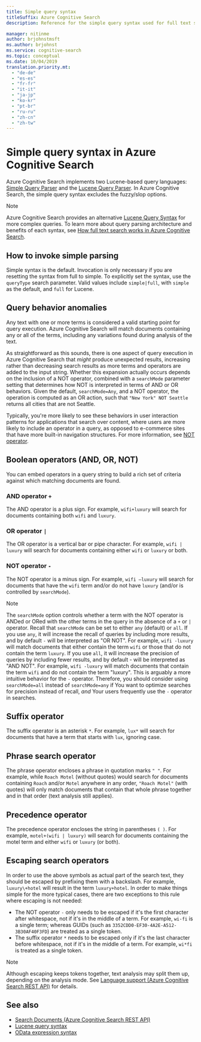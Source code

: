 ```yaml
---
title: Simple query syntax
titleSuffix: Azure Cognitive Search
description: Reference for the simple query syntax used for full text search queries in Azure Cognitive Search.

manager: nitinme
author: brjohnstmsft
ms.author: brjohnst
ms.service: cognitive-search
ms.topic: conceptual
ms.date: 10/04/2019
translation.priority.mt:
  - "de-de"
  - "es-es"
  - "fr-fr"
  - "it-it"
  - "ja-jp"
  - "ko-kr"
  - "pt-br"
  - "ru-ru"
  - "zh-cn"
  - "zh-tw"
---
```


# Simple query syntax in Azure Cognitive Search

Azure Cognitive Search implements two Lucene-based query languages: [Simple Query Parser](https://lucene.apache.org/core/6_6_1/queryparser/org/apache/lucene/queryparser/simple/SimpleQueryParser.html) and the [Lucene Query Parser](https://lucene.apache.org/core/6_6_1/queryparser/org/apache/lucene/queryparser/classic/package-summary.html). In Azure Cognitive Search, the simple query syntax excludes the fuzzy/slop options.  

> [!NOTE]  
>  Azure Cognitive Search provides an alternative [Lucene Query Syntax](query-lucene-syntax.md) for more complex queries. To learn more about query parsing architecture and benefits of each syntax, see [How full text search works in Azure Cognitive Search](search-lucene-query-architecture.md).

## How to invoke simple parsing

Simple syntax is the default. Invocation is only necessary if you are resetting the syntax from full to simple. To explicitly set the syntax, use the `queryType` search parameter. Valid values include `simple|full`, with `simple` as the default, and `full` for Lucene. 

## Query behavior anomalies

Any text with one or more terms is considered a valid starting point for query execution. Azure Cognitive Search will match documents containing any or all of the terms, including any variations found during analysis of the text. 

As straightforward as this sounds, there is one aspect of query execution in Azure Cognitive Search that *might* produce unexpected results, increasing rather than decreasing search results as more terms and operators are added to the input string. Whether this expansion actually occurs depends on the inclusion of a NOT operator, combined with a `searchMode` parameter setting that determines how NOT is interpreted in terms of AND or OR behaviors. Given the default, `searchMode=Any`, and a NOT operator, the operation is computed as an OR action, such that `"New York" NOT Seattle` returns all cities that are not Seattle.  

Typically, you're more likely to see these behaviors in user interaction patterns for applications that search over content, where users are more likely to include an operator in a query, as opposed to e-commerce sites that have more built-in navigation structures. For more information, see [NOT operator](#not-operator). 

## Boolean operators (AND, OR, NOT) 

You can embed operators in a query string to build a rich set of criteria against which matching documents are found. 

### AND operator `+`

The AND operator is a plus sign. For example, `wifi+luxury` will search for documents containing both `wifi` and `luxury`.

### OR operator `|`

The OR operator is a vertical bar or pipe character. For example, `wifi | luxury` will search for documents containing either `wifi` or `luxury` or both.

<a name="not-operator"></a>

### NOT operator `-`

The NOT operator is a minus sign. For example, `wifi –luxury` will search for documents that have the `wifi` term and/or do not have `luxury` (and/or is controlled by `searchMode`).

> [!NOTE]  
>  The `searchMode` option controls whether a term with the NOT operator is ANDed or ORed with the other terms in the query in the absence of a `+` or `|` operator. Recall that `searchMode` can be set to either `any` (default) or `all`. If you use `any`, it will increase the recall of queries by including more results, and by default `-` will be interpreted as "OR NOT". For example, `wifi -luxury` will match documents that either contain the term `wifi` or those that do not contain the term `luxury`. If you use `all`, it will increase the precision of queries by including fewer results, and by default - will be interpreted as "AND NOT". For example, `wifi -luxury` will match documents that contain the term `wifi` and do not contain the term "luxury". This is arguably a more intuitive behavior for the `-` operator. Therefore, you should consider using `searchMode=all` instead of `searchMode=any` if You want to optimize searches for precision instead of recall, *and* Your users frequently use the `-` operator in searches.

## Suffix operator

The suffix operator is an asterisk `*`. For example, `lux*` will search for documents that have a term that starts with `lux`, ignoring case.  

## Phrase search operator

The phrase operator encloses a phrase in quotation marks `" "`. For example, while `Roach Motel` (without quotes) would search for documents containing `Roach` and/or `Motel` anywhere in any order, `"Roach Motel"` (with quotes) will only match documents that contain that whole phrase together and in that order (text analysis still applies).

## Precedence operator

The precedence operator encloses the string in parentheses `( )`. For example, `motel+(wifi | luxury)` will search for documents containing the motel term and either `wifi` or `luxury` (or both).  

## Escaping search operators  

 In order to use the above symbols as actual part of the search text, they should be escaped by prefixing them with a backslash. For example, `luxury\+hotel` will result in the term `luxury+hotel`. In order to make things simple for the more typical cases, there are two exceptions to this rule where escaping is not needed:  

- The NOT operator `-` only needs to be escaped if it's the first character after whitespace, not if it's in the middle of a term. For example, `wi-fi` is a single term; whereas GUIDs (such as `3352CDD0-EF30-4A2E-A512-3B30AF40F3FD`) are treated as a single token.
- The suffix operator `*` needs to be escaped only if it's the last character before whitespace, not if it's in the middle of a term. For example, `wi*fi` is treated as a single token.

> [!NOTE]  
>  Although escaping keeps tokens together, text analysis may split them up, depending on the analysis mode. See [Language support &#40;Azure Cognitive Search REST API&#41;](index-add-language-analyzers.md) for details.  

## See also  

+ [Search Documents &#40;Azure Cognitive Search REST API&#41;](https://docs.microsoft.com/rest/api/searchservice/Search-Documents) 
+ [Lucene query syntax](query-lucene-syntax.md)
+ [OData expression syntax](query-odata-filter-orderby-syntax.md) 
